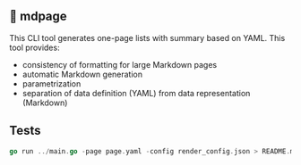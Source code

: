 ## 🍙 mdpage

This CLI tool generates one-page lists with summary based on YAML.
This tool provides:

* consistency of formatting for large Markdown pages
* automatic Markdown generation
* parametrization
* separation of data definition (YAML) from data representation (Markdown)

## Tests

```go
go run ../main.go -page page.yaml -config render_config.json > README.md
```
